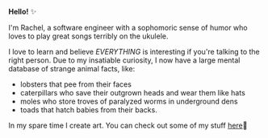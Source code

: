 **Hello!** :sparkles:

I'm Rachel, a software engineer with a sophomoric sense of humor who loves to play great songs terribly on the ukulele.  

I love to learn and believe *EVERYTHING* is interesting if you're talking to the right person. Due to my insatiable curiosity, I now have a large mental database of strange animal facts, like:
* lobsters that pee from their faces 
* caterpillars who save their outgrown heads and wear them like hats 
* moles who store troves of paralyzed worms in underground dens
* toads that hatch babies from their backs.  

In my spare time I create art.  You can check out some of my stuff [here](https://www.instagram.com/peepthemoonstudios/?hl=en):crescent_moon:
